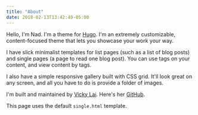 ```yaml
---
title: "About"
date: 2018-02-13T13:42:49-05:00
---
```


Hello, I'm Nad. I'm a theme for [Hugo](https://gohugo.io/). I'm an extremely customizable, content-focused theme that lets you showcase your work your way.

I have slick minimalist templates for list pages (such as a list of blog posts) and single pages (a page to read one blog post). You can use tags on your content, and view content by tags.

I also have a simple responsive gallery built with CSS grid. It'll look great on any screen, and all you have to do is provide a folder of images.

I'm built and maintained by [Vicky Lai](https://vickylai.com). Here's her [GitHub](https://github.com/vickylai).

This page uses the default `single.html` template.